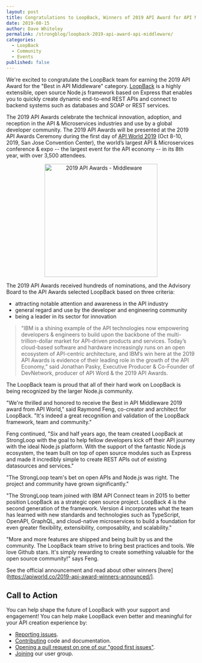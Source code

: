 ```yaml
---
layout: post
title: Congratulations to LoopBack, Winners of 2019 API Award for API Middleware
date: 2019-08-15
author: Dave Whiteley
permalink: /strongblog/loopback-2019-api-award-api-middleware/
categories:
  - LoopBack
  - Community
  - Events
published: false
---
```


We're excited to congratulate the LoopBack team for earning the 2019 API Award for the "Best in API Middleware" category. [LoopBack](https://loopback.io/) is a highly extensible, open source Node.js framework based on Express that enables you to quickly create dynamic end-to-end REST APIs and connect to backend systems such as databases and SOAP or REST services.
 

The 2019 API Awards celebrate the technical innovation, adoption, and reception in the API & Microservices industries and use by a global developer community. The 2019 API Awards will be presented at the 2019 API Awards Ceremony during the first day of [API World 2019](https://apiworld.co/) (Oct 8-10, 2019, San Jose Convention Center), the world’s largest API & Microservices conference & expo -- the largest event for the API economy -- in its 8th year, with over 3,500 attendees.

<!--more-->
<p align="center"> 
<img src="https://strongloop.com/blog-assets/2019/08/API-Middleware.jpg" alt="2019 API Awards - Middleware" style="width: 300px"/>
</p>

The 2019 API Awards received hundreds of nominations, and the Advisory Board to the API Awards selected LoopBack based on three criteria: 

* attracting notable attention and awareness in the API industry
* general regard and use by the developer and engineering community
* being a leader in its sector for innovation

> "IBM is a shining example of the API technologies now empowering developers & engineers to build upon the backbone of the multi-trillion-dollar market for API-driven products and services. Today’s cloud-based software and hardware increasingly runs on an open ecosystem of API-centric architecture, and IBM’s win here at the 2019 API Awards is evidence of their leading role in the growth of the API Economy,” said Jonathan Pasky, Executive Producer & Co-Founder of DevNetwork, producer of API Word & the 2019 API Awards.

The LoopBack team is proud that all of their hard work on LoopBack is being recognized by the larger Node.js community.

"We're thrilled and honored to receive the Best in API Middleware 2019 award from API World," said Raymond Feng, co-creator and architect for LoopBack. "It's indeed a great recognition and validation of the LoopBack framework, team and community."

Feng continued, "Six and half years ago, the team created LoopBack at StrongLoop with the goal to help fellow developers kick off their API journey with the ideal Node.js platform. With the support of the fantastic Node.js ecosystem, the team built on top of open source modules such as Express and made it incredibly simple to create REST APIs out of existing datasources and services."

"The StrongLoop team's bet on open APIs and Node.js was right. The project and community have grown significantly."

"The StrongLoop team joined with IBM API Connect team in 2015 to better position LoopBack as a strategic open source project. LoopBack 4 is the second generation of the framework. Version 4 incorporates what the team has learned with new standards and technologies such as TypeScript, OpenAPI, GraphQL, and cloud-native microservices to build a foundation for even greater flexibility, extensibility, composablity, and scalability."
 
"More and more features are shipped and being built by us and the community. The LoopBack team strive to bring best practices and tools. We love Github stars. It's simply rewarding to create something valuable for the open source community!" says Feng.

See the official announcement and read about other winners [here](https://apiworld.co/2019-api-award-winners-announced/].

## Call to Action

You can help shape the future of LoopBack with your support and engagement! You can help make LoopBack even better and meaningful for your API creation experience by:

- [Reporting issues](https://github.com/strongloop/loopback-next/issues).
- [Contributing](https://github.com/strongloop/loopback-next/blob/master/docs/CONTRIBUTING.md)
  code and documentation.
- [Opening a pull request on one of our "good first issues"](https://github.com/strongloop/loopback-next/labels/good%20first%20issue).
- [Joining](https://github.com/strongloop/loopback-next/issues/110) our user group.
